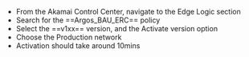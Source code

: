 - From the Akamai Control Center, navigate to the Edge Logic section
- Search for the ==Argos_BAU_ERC== policy
- Select the ==v1xx== version, and the Activate version option
- Choose the Production network
- Activation should take around 10mins